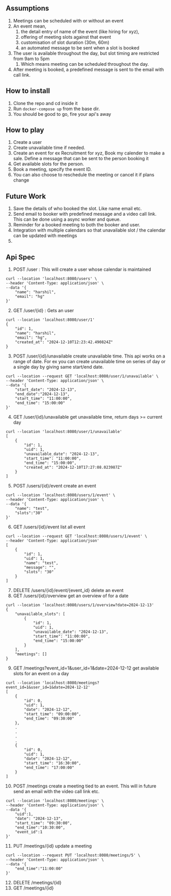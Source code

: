 ## Assumptions
1. Meetings can be scheduled with or without an event
2. An event mean, 
   1. the detail entry of name of the event (like hiring for xyz), 
   2. offering of meeting slots against that event
   3. customisation of slot duration (30m, 60m)
   4. an automated message to be sent when a slot is booked
3. The user is available throughout the day, but slot timing are restricted from 9am to 5pm
   1. Which means meeting can be scheduled throughout the day. 
4. After meeting is booked, a predefined message is sent to the email with call link. 

## How to install
1. Clone the repo and cd inside it
2. Run `docker-compose up` from the base dir.
3. You should be good to go, fire your api's away

## How to play
1. Create a user
2. Create unavailable time if needed.
3. Create an event for ex Recruitment for xyz, Book my calender to make a sale. Define a message that can be sent to the
person booking it
4. Get available slots for the person. 
5. Book a meeting, specify the event ID.
6. You can also choose to reschedule the meeting or cancel it if plans change


## Future Work
1. Save the details of who booked the slot. Like name email etc.
2. Send email to booker with predefined message and a video call link.
This can be done using a async worker and queue.
3. Reminder for a booked meeting to both the booker and user.
4. Integration with multiple calendars so that unavailable slot / the calendar can be updated with meetings
5. 

## Api Spec

1. POST /user : This will create a user whose calendar is maintained
```shell
curl --location 'localhost:8080/users' \
--header 'Content-Type: application/json' \
--data '{
    "name": "harshil",
    "email": "hg"
}'
```

2. GET /user/{id} : Gets an user
```shell
curl --location 'localhost:8080/user/1'
{
    "id": 1,
    "name": "harshil",
    "email": "hg",
    "created_at": "2024-12-10T12:23:42.490824Z"
}
```

3. POST /user/{id}/unavailable create unavailable time.
This api works on a range of date. For ex you can create unavailable time on series of day 
or a single day by giving same start/end date.
```shell
curl --location --request GET 'localhost:8080/user/1/unavailable' \
--header 'Content-Type: application/json' \
--data '{
    "start_date": "2024-12-13",
    "end_date":"2024-12-13",
    "start_time": "11:00:00",
    "end_time": "15:00:00"
}'
```
4. GET /user/{id}/unavailable get unavailable time, return days >= current day
```shell
curl --location 'localhost:8080/user/1/unavailable'
[
    {
        "id": 1,
        "uid": 1,
        "unavailable_date": "2024-12-13",
        "start_time": "11:00:00",
        "end_time": "15:00:00",
        "created_at": "2024-12-10T17:27:08.023987Z"
    }
]
```
5. POST /users/{id}/event create an event
```shell
curl --location 'localhost:8080/users/1/event' \
--header 'Content-Type: application/json' \
--data '{
    "name": "test",
    "slots":"30"
}'
```
6. GET /users/{id}/event list all event
```shell
curl --location --request GET 'localhost:8080/users/1/event' \
--header 'Content-Type: application/json'
[
    {
        "id": 1,
        "uid": 1,
        "name": "test",
        "message": "",
        "slots": "30"
    }
]
```
7. DELETE /users/{id}/event/{event_id} delete an event
8. GET /users/{id}/overview get an overview of for a date
```shell
curl --location 'localhost:8080/users/1/overview?date=2024-12-13'
{
    "unavailable_slots": [
        {
            "id": 1,
            "uid": 1,
            "unavailable_date": "2024-12-13",
            "start_time": "11:00:00",
            "end_time": "15:00:00"
        }
    ],
    "meetings": []
}
```
9. GET /meetings?event_id=1&user_id=1&date=2024-12-12 get available slots for an event on a day
```shell
curl --location 'localhost:8080/meetings?event_id=1&user_id=1&date=2024-12-12'
[
    {
        "id": 0,
        "uid": 1,
        "date": "2024-12-12",
        "start_time": "09:00:00",
        "end_time": "09:30:00"
    },
    .
    .
    .
    .
    {
        "id": 0,
        "uid": 1,
        "date": "2024-12-12",
        "start_time": "16:30:00",
        "end_time": "17:00:00"
    }
]
```
10. POST /meetings create a meeting tied to an event. This will in future send an email with the 
video call link etc.
```shell
curl --location 'localhost:8080/meetings' \
--header 'Content-Type: application/json' \
--data '{
    "uid":1,
    "date": "2024-12-13",
    "start_time": "09:30:00",
    "end_time":"10:30:00",
    "event_id":1
}'
```
11. PUT /meetings/{id} update a meeting 
```shell
curl --location --request PUT 'localhost:8080/meetings/5' \
--header 'Content-Type: application/json' \
--data '{
    "end_time":"11:00:00"
}'
```
12. DELETE /meetings/{id}
13. GET /meetings/{id}
